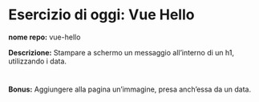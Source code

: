 # Esercizio di oggi: Vue Hello
**nome repo:**  vue-hello

**Descrizione:**
Stampare a schermo un messaggio all’interno di un h1, utilizzando i data.
#
**Bonus:**
Aggiungere alla pagina un’immagine, presa anch’essa da un data.